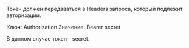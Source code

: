 Токен должен передаваться в Headers запроса, который подлежит авторизации.

Ключ: Authorization
Значение: Bearer secret

В данном случае токен - secret.
